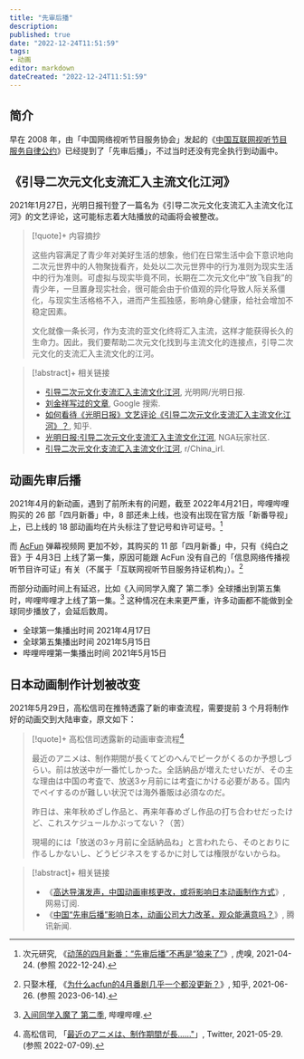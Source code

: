 ```yaml
---
title: "先审后播"
description:
published: true
date: "2022-12-24T11:51:59"
tags:
- 动画
editor: markdown
dateCreated: "2022-12-24T11:51:59"
---
```


## 简介

早在 2008 年，由「中国网络视听节目服务协会」发起的《[中国互联网视听节目服务自律公约](/rule/行业协会/中国网络视听节目服务协会/中国互联网视听节目服务自律公约.md)》已经提到了「先审后播」，不过当时还没有完全执行到动画中。

## 《引导二次元文化支流汇入主流文化江河》

2021年1月27日，光明日报刊登了一篇名为《引导二次元文化支流汇入主流文化江河》的文艺评论，这可能标志着大陆播放的动画将会被整改。

> [!quote]+ 内容摘抄
>
> 这些内容满足了青少年对美好生活的想象，他们在日常生活中会下意识地向二次元世界中的人物聚拢看齐，处处以二次元世界中的行为准则为现实生活中的行为准则。可虚拟与现实毕竟不同，长期在二次元文化中“放飞自我”的青少年，一旦置身现实社会，很可能会由于价值观的异化导致人际关系僵化，与现实生活格格不入，进而产生孤独感，影响身心健康，给社会增加不稳定因素。
>
> 文化就像一条长河，作为支流的亚文化终将汇入主流，这样才能获得长久的生命力。因此，我们要帮助二次元文化找到与主流文化的连接点，引导二次元文化的支流汇入主流文化的江河。

> [!abstract]+ 相关链接
>
> +   [引导二次元文化支流汇入主流文化江河](https://web.archive.org/web/20210128170327mp_/https://epaper.gmw.cn/gmrb/html/2021-01/27/nw.D110000gmrb_20210127_2-13.htm), 光明网/光明日报.
> +   [刘金祥写过的文章](https://archive.is/oJOGM "https://www.google.com/search?q=刘金祥&newwindow=1&tbm=nws"), Google 搜索.
> +   [如何看待《光明日报》文艺评论《引导二次元文化支流汇入主流文化江河》？](https://web.archive.org/web/20210129031039/https://www.zhihu.com/question/441627645), 知乎.
> +   [光明日报:引导二次元文化支流汇入主流文化江河](https://archive.is/ZgJx9 "https://bbs.nga.cn/read.php?tid=25311930"), NGA玩家社区.
> +   [引导二次元文化支流汇入主流文化江河](https://web.archive.org/web/20210203021725/https://old.reddit.com/r/China_irl/comments/l72b9l/引导二次元文化支流汇入主流文化江河/), r/China_irl.

## 动画先审后播

2021年4月的新动画，遇到了前所未有的问题，截至 2022年4月21日，哔哩哔哩购买的 26 部「四月新番」中，8 部还未上线，也没有出现在官方版「新番导视」上，已上线的 18 部动画均在片头标注了登记号和许可证号。[^423716]

[^423716]: 次元研究, 《[动荡的四月新番：“先审后播”不再是“狼来了”](https://web.archive.org/web/20221224112902/https://www.huxiu.com/article/423716.html)》, 虎嗅, 2021-04-24. (参照 2022-12-24).

而 [AcFun](/website/AcFun.md) 弹幕视频网 更加不妙，其购买的 11 部「四月新番」中，只有《纯白之音》于 4月3日 上线了第一集，原因可能跟 AcFun 没有自己的「信息网络传播视听节目许可证」有关（不属于「互联网视听节目服务持证机构」）。[^01063]

[^01063]: 只娶木槿, 《[为什么acfun的4月番剧几乎一个都没更新？](https://web.archive.org/web/20220416130252/https://www.zhihu.com/question/468001063)》, 知乎, 2021-06-26. (参照 2023-06-14).

而部分动画时间上有延迟，比如《入间同学入魔了 第二季》全球播出到第五集时，哔哩哔哩才上线了第一集。[^jJ5Ji] 这种情况在未来更严重，许多动画都不能做到全球同步播放了，会延后数周。

+   全球第一集播出时间 2021年4月17日
+   全球第五集播出时间 2021年5月15日
+   哔哩哔哩第一集播出时间 2021年5月15日

[^jJ5Ji]: [入间同学入魔了 第二季](https://archive.is/jJ5Ji "https://www.bilibili.com/bangumi/play/ss38224"), 哔哩哔哩.

## 日本动画制作计划被改变

2021年5月29日，高松信司在推特透露了新的审查流程，需要提前 3 个月将制作好的动画交到大陆审查，原文如下：

> [!quote]+ 高松信司透露新的动画审查流程[^shinji_1]
>
> 最近のアニメは、制作期間が長くてどのへんでピークがくるのか予想しづらい。前は放送中が一番忙しかった。全話納品が増えたせいだが、その主な理由は中国の考査で、放送3ヶ月前には考査にかける必要がある。国内でペイするのが難しい状況では海外番販は必須なのだ。
>
> 昨日は、来年秋めざし作品と、再来年春めざし作品の打ち合わせだったけど、これスケジュールかぶってない？（苦）
>
> 現場的には「放送の3ヶ月前に全話納品ね」と言われたら、そのとおりに作るしかないし、どうビジネスをするかに対しては権限がないからね。

[^shinji_1]: 高松信司, 「[最近のアニメは、制作期間が長……"](https://web.archive.org/web/20210531204048/https://twitter.com/takama2_shinji/status/1398394818804424705)」, Twitter, 2021-05-29. (参照 2022-07-09).

> [!abstract]+ 相关链接
>
> +   《[高达导演发声，中国动画审核更改，或将影响日本动画制作方式](https://web.archive.org/web/20210602081404/https://www.163.com/dy/article/GB6VLFA40535J138.html)》, 网易订阅.
> +   《[中国“先审后播”影响日本，动画公司大力改革，观众能满意吗？](https://web.archive.org/web/20210602111057/https://new.qq.com/rain/a/20210531A0DWBJ00)》, 腾讯新闻.
